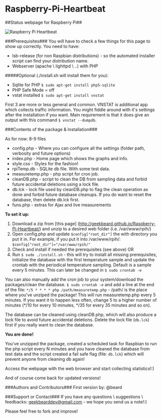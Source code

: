 Raspberry-Pi-Heartbeat
======================

##Status webpage for Raspberry Pi##

![Raspberry Pi Heartbeat](http://i.imgur.com/nEqeHF6.png "Latest version screenshot:")

###Prerequisites###
You will have to check a few things for this page to show up correctly. You need to have:

* lsb-release (for non Raspbian distributions) - so the automated installer script can find your distribution name.
* Webserver (apache \ lighttpd \ ..) with PHP


#####Optional (./install.sh will install them for you):
* Sqlite for PHP `$ sudo apt-get install php5-sqlite`
* PHP Safe Mode = off
* vstat installed `$ sudo apt-get install vnstat`

First 3 are more or less general and common. VNSTAT is additional app which collects traffic information. You might fiddle around with it's settings after the installation if you want. Main requirement is that it does give an output with this command `$ vnstat --dumpdb`.

###Contents of the package & Installation###

As for now: 8-9 files

* config.php - Where you can configure all the settings (folder path, verbosity and future options)
* index.php - Home page which shows the graphs and info.
* style.css - Styles for the fashion!
* rpiTemp.db - SQLite db file. With some test data.
* measuretemp.php - php script for cron job.
* cleanDB.php - script to clean the DB from sampling data and forbid future accidental deletions using a lock file.
* db.lck - lock file used by cleanDB.php to flag the clean operation as done and forbid future database cleanups. If you do want to reset the database, then delete db.lck first.
* funs.php - extras for Ajax and live measurements

**To set it up:**

1. Download a zip from [this page] (http://geekbeard.github.io/Raspberry-Pi-Heartbeat/) and unzip to a desired web folder (i.e. /var/www/rpih/)
2. Open config.php and update `$config["root_dir"]` the with directory you put it in. For example, if you put it into /var/www/rpih/: `$config["root_dir"]="/var/www/rpih/"`
3. Check and install if needed the prerequisites (see above)  OR 
4. Run `$ sudo ./install.sh` - this will try to install all missing prerequisites, initialize the database with the first temperature sample and update the crontab with the periodical temperature sampling. Default is a sample every 5 minutes. This can later be changed in `$ sudo crontab -e`

You can also manually add the cron job to your system/download the
packages/clean the database. `$ sudo crontab -e` and add a line at the end of the file: 
`*/5 * * * * php /path/measuretemp.php` - /path/ is the place where you've
unziped the package! This will run measuretemp.php every 5 minutes. If you want
it to happen less often, change 5 to a higher number of minutes (*/10 for every
10 minutes, */35 for every 35 minutes and so on).

The database can be cleaned using cleanDB.php, which will also produce a lock
file to avoid future  accidental deletions. Delete the lock file (`db.lck`) first if you
really want to clean the database.

**You are done!**

You've unzipped the package, created a scheduled task for Raspbian to run the php script every N minutes and you have cleaned the database from test data and the script created a fail safe flag (file: `db.lck`) which will prevent anyone from cleaning db again!

Access the webpage with the web browser and start collecting statistics!:)

And of course come back for updated versions!

###Authors and Contributors###
First version by: @beard

###Support or Contact###
If you have any questions \ suggestions \ feedbacks: geekbearddev@gmail.com - we hope you send us a note!:)

Please feel free to fork and improve!
